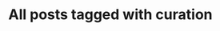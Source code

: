---
layout: tag
title: "All posts tagged with curation"
permalink: /weblog/tags/curation/
taxonomy: curation
---